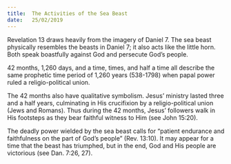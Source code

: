 ```yaml
---
title:  The Activities of the Sea Beast
date:   25/02/2019
---
```


Revelation 13 draws heavily from the imagery of Daniel 7. The sea beast physically resembles the beasts in Daniel 7; it also acts like the little horn. Both speak boastfully against God and persecute God’s people.

42 months, 1,260 days, and a time, times, and half a time all describe the same prophetic time period of 1,260 years (538-1798) when papal power ruled a religio-political union.

The 42 months also have qualitative symbolism. Jesus’ ministry lasted three and a half years, culminating in His crucifixion by a religio-political union (Jews and Romans). Thus during the 42 months, Jesus’ followers walk in His footsteps as they bear faithful witness to Him (see John 15:20).

The deadly power wielded by the sea beast calls for “patient endurance and faithfulness on the part of God’s people” (Rev. 13:10). It may appear for a time that the beast has triumphed, but in the end, God and His people are victorious (see Dan. 7:26, 27).
